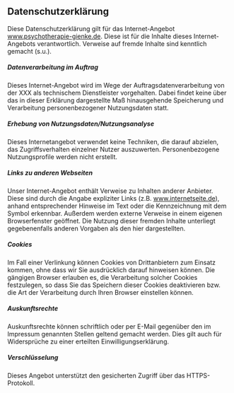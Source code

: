 ## Datenschutzerklärung

Diese Datenschutzerklärung gilt für das Internet-Angebot www.psychotherapie-gienke.de. Diese ist für die Inhalte dieses Internet-Angebots verantwortlich. Verweise auf fremde Inhalte sind kenntlich gemacht (s.u.).

##### Datenverarbeitung im Auftrag

Dieses Internet-Angebot wird im Wege der Auftragsdatenverarbeitung von der XXX als technischem Dienstleister vorgehalten. Dabei findet keine über das in dieser Erklärung dargestellte Maß hinausgehende Speicherung und Verarbeitung personenbezogener Nutzungsdaten statt.

##### Erhebung von Nutzungsdaten/Nutzungsanalyse

Dieses Internetangebot verwendet keine Techniken, die darauf abzielen, das Zugriffsverhalten einzelner Nutzer auszuwerten. Personenbezogene Nutzungsprofile werden nicht erstellt.

##### Links zu anderen Webseiten

Unser Internet-Angebot enthält Verweise zu Inhalten anderer Anbieter. Diese sind durch die Angabe expliziter Links (z.B. www.internetseite.de), anhand entsprechender Hinweise im Text oder die Kennzeichnung mit dem Symbol  erkennbar. Außerdem werden externe Verweise in einem eigenen Browserfenster geöffnet. Die Nutzung dieser fremden Inhalte unterliegt gegebenenfalls anderen Vorgaben als den hier dargestellten.

##### Cookies

Im Fall einer Verlinkung können Cookies von Drittanbietern zum Einsatz kommen, ohne dass wir Sie ausdrücklich darauf hinweisen können. Die gängigen Browser erlauben es, die Verarbeitung solcher Cookies festzulegen, so dass Sie das Speichern dieser Cookies deaktivieren bzw. die Art der Verarbeitung durch Ihren Browser einstellen können.

##### Auskunftsrechte

Auskunftsrechte können schriftlich oder per E-Mail gegenüber den im Impressum genannten Stellen geltend gemacht werden. Dies gilt auch für Widersprüche zu einer erteilten Einwilligungserklärung.

##### Verschlüsselung

Dieses Angebot unterstützt den gesicherten Zugriff über das HTTPS-Protokoll.

